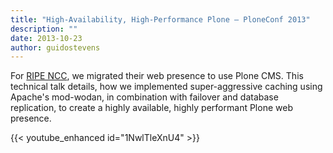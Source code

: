 ```yaml
---
title: "High-Availability, High-Performance Plone — PloneConf 2013"
description: ""
date: 2013-10-23
author: guidostevens
---
```


For [RIPE NCC](https://www.ripe.net/), we migrated their web presence to use Plone CMS.
This technical talk details, how we implemented super-aggressive caching using Apache's mod-wodan, in combination with failover and database replication,
to create a highly available, highly performant Plone web presence.

{{< youtube_enhanced id="1NwlTleXnU4" >}}
